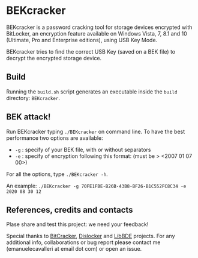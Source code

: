 # BEKcracker

BEKcracker is a password cracking tool for storage devices encrypted with BitLocker, an encryption feature available on Windows Vista, 7, 8.1 and 10 (Ultimate, Pro and Enterprise editions), using USB Key Mode.

BEKcracker tries to find the correct USB Key (saved on a BEK file) to decrypt the encrypted storage device.

## Build

Running the `build.sh` script generates an executable inside the `build` directory: `BEKcracker`.

## BEK attack!

Run BEKcracker typing `./BEKcracker` on command line. To have the best performance two options are available:
- `-g` : specify <GUID> of your BEK file, with or without separators
- `-e` : specify <Year Month Day Hour> of encryption following this format: <yyyy mm dd hh> (must be > <2007 01 07 00>)
  
For all the options, type `./BEKcracker -h`.
  
An example:
`./BEKcracker -g 70FE1FBE-B26B-43B8-BF26-B1C552FC8C34 -e 2020 08 30 12`

## References, credits and contacts

Plase share and test this project: we need your feedback! 

Special thanks to [BitCracker](https://github.com/e-ago/bitcracker), [Dislocker](https://github.com/Aorimn/dislocker) and [LibBDE](https://github.com/libyal/libbde) projects.
For any additional info, collaborations or bug report please contact me (emanuelecavalleri at email dot com) or open an issue.
